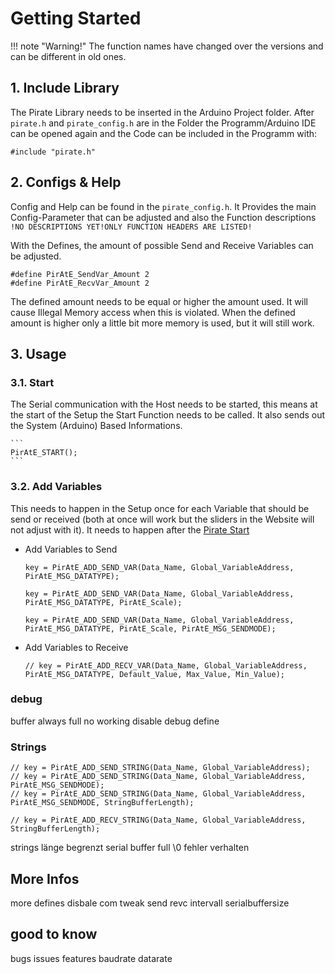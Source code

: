 # Getting Started

!!! note "Warning!"
    The function names have changed over the versions and can be different in old ones.



## 1. Include Library

The Pirate Library needs to be inserted in the Arduino Project folder. After ```pirate.h``` and ```pirate_config.h``` are in the Folder the Programm/Arduino IDE can be opened again and the Code can be included in the Programm with:
```
#include "pirate.h"
```


## 2. Configs & Help

Config and Help can be found in the ```pirate_config.h```. It Provides the main Config-Parameter that can be adjusted and also the Function descriptions ```!NO DESCRIPTIONS YET!ONLY FUNCTION HEADERS ARE LISTED!```

With the Defines, the amount of possible Send and Receive Variables can be adjusted.

```
#define PirAtE_SendVar_Amount 2
#define PirAtE_RecvVar_Amount 2
```

The defined amount needs to be equal or higher the amount used. It will cause Illegal Memory access when this is violated. When the defined amount is higher only a little bit more memory is used, but it will still work.


## 3. Usage

### 3.1. Start<a id=start></a>

The Serial communication with the Host needs to be started, this means at the start of the Setup the Start Function needs to be called. It also sends out the System (Arduino) Based Informations.

    ```
    PirAtE_START();
    ```



### 3.2. Add Variables

This needs to happen in the Setup once for each Variable that should be send or received (both at once will work but the sliders in the Website will not adjust with it). It needs to happen after the [Pirate Start](#start)

- Add Variables to Send

    ```
    key = PirAtE_ADD_SEND_VAR(Data_Name, Global_VariableAddress, PirAtE_MSG_DATATYPE);

    key = PirAtE_ADD_SEND_VAR(Data_Name, Global_VariableAddress, PirAtE_MSG_DATATYPE, PirAtE_Scale);

    key = PirAtE_ADD_SEND_VAR(Data_Name, Global_VariableAddress, PirAtE_MSG_DATATYPE, PirAtE_Scale, PirAtE_MSG_SENDMODE);
    ```



- Add Variables to Receive

    ```
    // key = PirAtE_ADD_RECV_VAR(Data_Name, Global_VariableAddress, PirAtE_MSG_DATATYPE, Default_Value, Max_Value, Min_Value);
    ```




### debug
buffer always full no working
disable debug define


### Strings
```
// key = PirAtE_ADD_SEND_STRING(Data_Name, Global_VariableAddress);
// key = PirAtE_ADD_SEND_STRING(Data_Name, Global_VariableAddress, PirAtE_MSG_SENDMODE);
// key = PirAtE_ADD_SEND_STRING(Data_Name, Global_VariableAddress, PirAtE_MSG_SENDMODE, StringBufferLength);
```

```
// key = PirAtE_ADD_RECV_STRING(Data_Name, Global_VariableAddress, StringBufferLength);
```

strings länge begrenzt serial buffer full \0 fehler verhalten

## More Infos
more defines
disbale com
tweak send revc intervall
serialbuffersize


## good to know
bugs issues features
baudrate datarate